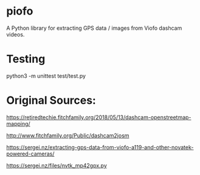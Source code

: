# piofo
A Python library for extracting GPS data / images from Viofo dashcam videos.

# Testing

python3 -m unittest test/test.py

# Original Sources:

https://retiredtechie.fitchfamily.org/2018/05/13/dashcam-openstreetmap-mapping/

http://www.fitchfamily.org/Public/dashcam2josm

https://sergei.nz/extracting-gps-data-from-viofo-a119-and-other-novatek-powered-cameras/

https://sergei.nz/files/nvtk_mp42gpx.py
